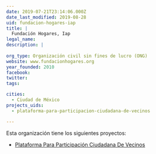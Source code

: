 ```yaml
---
date: 2019-07-21T23:14:06.000Z
date_last_modified: 2019-08-28
uid: fundacion-hogares-iap
title: |
  Fundación Hogares, Iap
legal_name: 
description: |
  
org_type: Organización civil sin fines de lucro (ONG)
website: www.fundacionhogares.org
year_founded: 2010
facebook: 
twitter: 
tags:

cities: 
  - Ciudad de México
projects_uids:
  - plataforma-para-participacion-ciudadana-de-vecinos

---
```


Esta organización tiene los siguientes proyectos:

- [Plataforma Para Participación Ciudadana De Vecinos](/proyectos/plataforma-para-participacion-ciudadana-de-vecinos)
